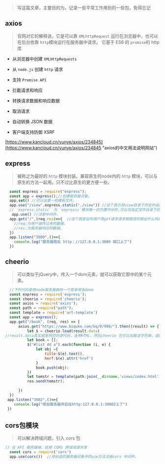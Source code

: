 > 写这篇文章，主要目的为，记录一些平常工作用到的一些包，免得忘记


## axios

> 官网对它的解释说，它是可以靠 `XMLhttpRequest` 运行在浏览器中，也可以在后台依靠 `http`模块运行在服务器中请求。
> 它基于 ES6 的 `promise`的 http 库

 - 从浏览器中创建 `XMLHttpRequests`
 
 - 从 `node.js` 创建 `http` 请求
 
 - 支持 `Promise API`

 - 拦截请求和响应

 - 转换请求数据和响应数据
 
 - 取消请求
 
 - 自动转换 JSON 数据
 
 - 客户端支持防御 XSRF

[https://www.kancloud.cn/yunye/axios/234845](https://www.kancloud.cn/yunye/axios/234845 "axios的中文用法说明网站")

## express

> 被称之为最好的 `http` 模块封装。兼容原生的node内的 `http` 模块，可以与原生的方法一起用。只不过比原生的更方便一些。


```javascript
  const express = require("express");
  const app = express();//创建服务器对象。
  app,set() //可以设置一些模板文件。
  app.use("/view",express.static("./view")) //这个表示将view目录下的文件由服务器托管。 
  // `express.static` 为 `expresss`模块唯一的内置中间件,可以将指定文件目录下的文件交由服务器托管。可以设置虚拟文件夹
   app.use() //注册中间件。
  app.get("/",(req.res)=>{  //这个就是监听用户用get请求请求根路径时做出什么响应。
    //req:为用户端传过来的数据。
    //res:为服务器响应的数据。
  })
  app.listen("3000",()=>{
    console.log("服务器跑在 http：//127.0.0.1:3000 端口上了")
  })
```

## cheerio

> 可以类似于jQuery中，传入一个dom元素，就可以获取它那中的某个元素。

```javascript
  //下列代码是用node服务器做的一个简单爬虫demo
  const express = require('express');
  const cheerio = require('cheerio');
  const axios = require('axios');
  const path = require("path");
  const template = require('art-template')
  const app = express();
  app.get("/book", (req, res) => {
      axios.get("https://www.biquke.com/bq/0/990/").then((result) => {
          let $ = cheerio.load(result.data)  
//result.data其实就是网页的源代码，连带HTML，然后cheerio 包可以加载该字符串，返回的值就可以选择它字符串中任意一个元素。
          let book = [];
          $("#list dd a").each(function (i, e) {
              let obj ={
                  title:$(e).text(),
                  herf:$(e).attr('href')
              }
              book.push(obj);
          })
          let temstr = template(path.join(__dirname,'views/index.html'),{book:book})
          res.send(temstr);
  
      })
  })
 app.listen("3002",()=>{
    console.log("爬虫服务器开启在http:127.0.0.1:30002上了") 
 })
```


##  cors包模块

> 可以解决跨域问题，引入 cors 包 

```javascript
// 在 API 服务器端，启用 CORS 跨域资源共享
  const cors = require('cors')
  app.use(cors())  //用创造的服务器对象中的use方法注册cors 中间件。
```